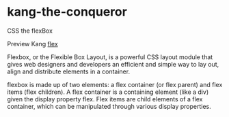 # kang-the-conqueror

CSS the flexBox

Preview Kang [flex](https://ullaskunder3.github.io/kang-the-conqueror/)

Flexbox, or the Flexible Box Layout, is a powerful CSS layout module that gives web designers and developers an efficient and simple way to lay out, align and distribute elements in a container.

flexbox is made up of two elements: a flex container (or flex parent) and flex items (flex children). A flex container is a containing element (like a div) given the display property flex. Flex items are child elements of a flex container, which can be manipulated through various display properties.
